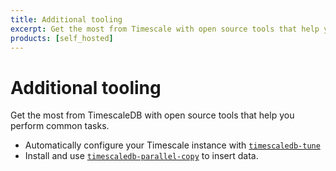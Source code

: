```yaml
---
title: Additional tooling
excerpt: Get the most from Timescale with open source tools that help you perform common tasks
products: [self_hosted]
---
```


# Additional tooling

Get the most from TimescaleDB with open source tools that help you perform
common tasks.

*   Automatically configure your Timescale instance with
    [`timescaledb-tune`][tstune]
*   Install and use [`timescaledb-parallel-copy`][tscopy] to insert data.

[tscopy]: /self-hosted/:currentVersion:/tooling/about-timescaledb-parallel-copy
[tstune]: /self-hosted/:currentVersion:/tooling/about-timescaledb-tune/

